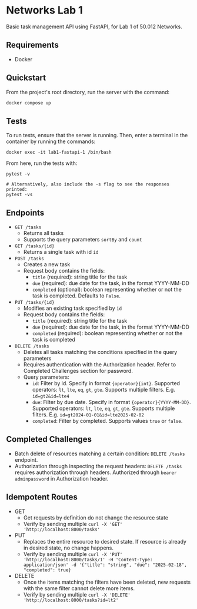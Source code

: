 # Networks Lab 1

Basic task management API using FastAPI, for Lab 1 of 50.012 Networks.

## Requirements

- Docker

## Quickstart

From the project's root directory, run the server with the command:

```bash
docker compose up
```

## Tests

To run tests, ensure that the server is running. Then, enter a terminal in the container by running the commands:

```
docker exec -it lab1-fastapi-1 /bin/bash
```

From here, run the tests with:

```
pytest -v

# Alternatively, also include the -s flag to see the responses printed:
pytest -vs
```

## Endpoints

- `GET /tasks`
  - Returns all tasks
  - Supports the query parameters `sortBy` and `count`
- `GET /tasks/{id}`
  - Returns a single task with id `id`
- `POST /tasks`
  - Creates a new task
  - Request body contains the fields:
    - `title` (required): string title for the task
    - `due` (required): due date for the task, in the format YYYY-MM-DD
    - `completed` (optional): boolean representing whether or not the task is completed. Defaults to `False`.
- `PUT /tasks/{id}`
  - Modifies an existing task specified by `id`
  - Request body contains the fields:
    - `title` (required): string title for the task
    - `due` (required): due date for the task, in the format YYYY-MM-DD
    - `completed` (required): boolean representing whether or not the task is completed
- `DELETE /tasks`
  - Deletes all tasks matching the conditions specified in the query parameters
  - Requires authentication with the Authorization header. Refer to Completed Challenges section for password.
  - Query parameters:
    - `id`: Filter by id. Specify in format `{operator}{int}`. Supported operators: `lt`, `lte`, `eq`, `gt`, `gte`. Supports multiple filters. E.g. `id=gt2&id=lte4`
    - `due`: Filter by due date. Specify in format `{operator}{YYYY-MM-DD}`. Supported operators: `lt`, `lte`, `eq`, `gt`, `gte`. Supports multiple filters. E.g. `id=gt2024-01-01&id=lte2025-02-02`
    - `completed`: Filter by completed. Supports values `true` or `false`.

## Completed Challenges

- Batch delete of resources matching a certain condition: `DELETE /tasks` endpoint.
- Authorization through inspecting the request headers: `DELETE /tasks` requires authorization through headers. Authorized through `bearer adminpassword` in Authorization header.

## Idempotent Routes

- GET
  - Get requests by definition do not change the resource state
  - Verify by sending multiple `curl -X 'GET' 'http://localhost:8000/tasks'`
- PUT
  - Replaces the entire resource to desired state. If resource is already in desired state, no change happens.
  - Verify by sending multiple `curl -X 'PUT' 'http://localhost:8000/tasks/1' -H 'Content-Type: application/json' -d '{"title": "string", "due": "2025-02-18", "completed": true}`
- DELETE
  - Once the items matching the filters have been deleted, new requests with the same filter cannot delete more items.
  - Verify by sending multiple `curl -X 'DELETE' 'http://localhost:8000/tasks?id=lt2'`
